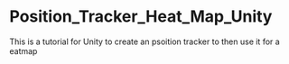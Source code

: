 # Position_Tracker_Heat_Map_Unity
This is a tutorial for Unity to create an psoition tracker to then use  it for a eatmap
